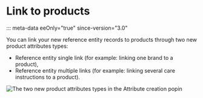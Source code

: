 # Link to products
::: meta-data eeOnly="true" since-version="3.0"

You can link your new reference entity records to products through two new product attributes types:
- Reference entity single link (for example: linking one brand to
a product),
- Reference entity multiple links (for example: linking several care
instructions to a product).

![The two new product attributes types in the Attribute creation popin](../img/two-new-product-attributes-types.png)

